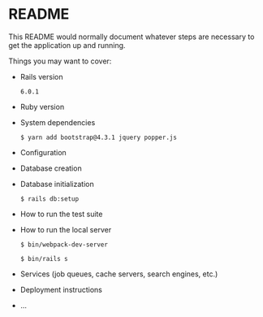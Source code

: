 # README

This README would normally document whatever steps are necessary to get the
application up and running.

Things you may want to cover:
* Rails version
  
  `6.0.1`
  
* Ruby version

* System dependencies

  `$ yarn add bootstrap@4.3.1 jquery popper.js`
  
* Configuration

* Database creation

* Database initialization
  
  `$ rails db:setup`

* How to run the test suite

* How to run the local server

  `$ bin/webpack-dev-server`
  
  `$ bin/rails s`

* Services (job queues, cache servers, search engines, etc.)

* Deployment instructions

* ...
